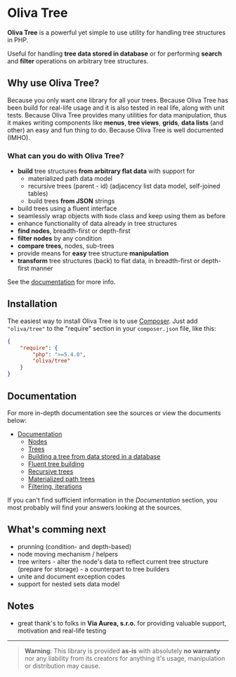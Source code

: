 # Oliva Tree

**Oliva Tree** is a powerful yet simple to use utility for handling tree structures in PHP.

Useful for handling **tree data stored in database** or for performing **search** and **filter** operations on arbitrary tree structures.


## Why use Oliva Tree?
Because you only want one library for all your trees.
Because Oliva Tree has been build for real-life usage and it is also tested in real life, along with unit tests.
Because Oliva Tree provides many utilities for data manipulation, thus it makes writing components like **menus**, **tree views**, **grids**, **data lists** (and other) an easy and fun thing to do.
Because Oliva Tree is well documented (IMHO).


### What can you do with Oliva Tree?
* **build** tree structures **from arbitrary flat data** with support for
    *  materialized path data model
    *  recursive trees (parent - id) (adjacency list data model, self-joined tables)
	*  build trees **from JSON** strings
* build trees using a fluent interface
* seamlessly wrap objects with `Node` class and keep using them as before
* enhance functionality of data already in tree structures
* **find nodes**, breadth-first or depth-first
* **filter nodes** by any condition
* **compare trees**, nodes, sub-trees
* provide means for **easy** tree structure **manipulation**
* **transform** tree structures (back) to flat data, in breadth-first or depth-first manner

See the [documentation](doc/docs.md) for more info.


## Installation
The easiest way to install Oliva Tree is to use [Composer](https://getcomposer.org/). Just add `"oliva/tree"` to the "require" section in your `composer.json` file, like this:
```json
{
	"require": {
		"php": ">=5.4.0",
		"oliva/tree"
	}
}
```


## Documentation

For more in-depth documentation see the sources or view the documents below:

* [Documentation](doc/docs.md)
	* [Nodes](doc/nodes.md)
	* [Trees](doc/trees.md)
	* [Building a tree from data stored in a database](doc/building.md)
	* [Fluent tree building](doc/fluent.md)
	* [Recursive trees](doc/recursive.md)
	* [Materialized path trees](doc/materialized.md)
	* [Filtering, iterations](doc/iterators.md)

If you can't find sufficient information in the *Documentation* section,
you most probably will find your answers looking at the sources.


## What's comming next

* prunning (condition- and depth-based)
* node moving mechanism / helpers
* tree writers - alter the node's data to reflect current tree structure (prepare for storage) - a counterpart to tree builders
* unite and document exception codes
* support for nested sets data model


## Notes

* great thank's to folks in **Via Aurea, s.r.o.** for providing valuable support, motivation and real-life testing

----

> **Warning**: This library is provided **as-is** with absolutely **no warranty** nor any liability from its creators for anything it's usage, manipulation or distribution may cause.
